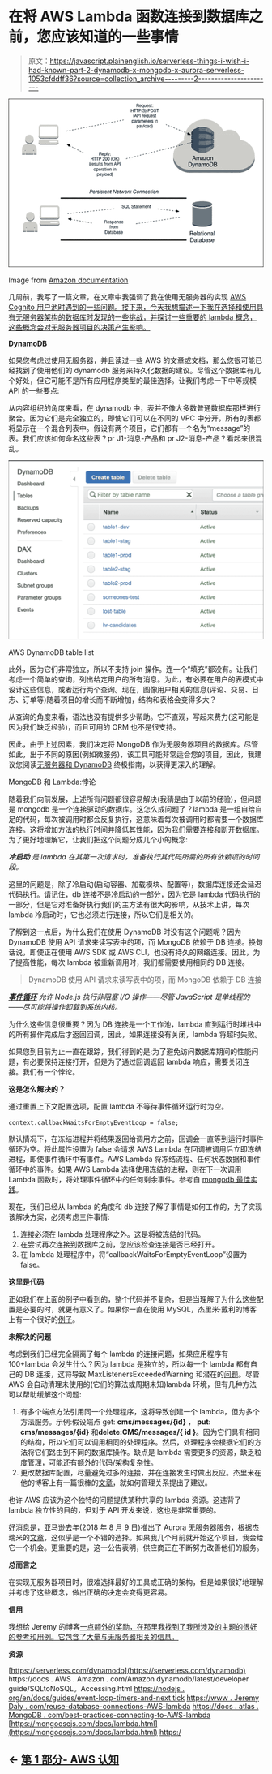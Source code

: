 # 在将 AWS Lambda 函数连接到数据库之前，您应该知道的一些事情

> 原文：<https://javascript.plainenglish.io/serverless-things-i-wish-i-had-known-part-2-dynamodb-x-mongodb-x-aurora-serverless-1053cfddff36?source=collection_archive---------2----------------------->

![](img/0f505ccef6435e385b339939980e285a.png)

Image from [Amazon documentation](https://docs.aws.amazon.com/amazondynamodb/latest/developerguide/SQLtoNoSQL.Accessing.html)

几周前，我写了一篇文章，在文章中我强调了我在使用无服务器的实现 [AWS Cognito 用户池时遇到的一些问题。接下来，今天我想描述一下我在选择和使用具有无服务器架构的数据库时发现的一些挑战，并探讨一些重要的 lambda 概念，这些概念会对无服务器项目的决策产生影响。](https://medium.com/@cbernardes/serverless-things-i-wish-i-had-known-before-i-started-part-1-aws-cognito-cf5d3a0c3d9d)

**DynamoDB**

如果您考虑过使用无服务器，并且读过一些 AWS 的文章或文档，那么您很可能已经找到了使用他们的 dynamodb 服务来持久化数据的建议。尽管这个数据库有几个好处，但它可能不是所有应用程序类型的最佳选择。让我们考虑一下中等规模 API 的一些要点:

从内容组织的角度来看，在 dynamodb 中，表并不像大多数普通数据库那样进行聚合。因为它们是完全独立的，即使它们可以在不同的 VPC 中分开，所有的表都将显示在一个混合列表中。假设有两个项目，它们都有一个名为“message”的表。我们应该如何命名这些表？pr J1-消息-产品和 pr J2-消息-产品？看起来很混乱。

![](img/0e5669fe27f7dcc458129f61d2db5c37.png)

AWS DynamoDB table list

此外，因为它们非常独立，所以不支持 join 操作。连一个“填充”都没有。让我们考虑一个简单的查询，列出给定用户的所有消息。为此，有必要在用户的表模式中设计这些信息，或者运行两个查询。现在，图像用户相关的信息(评论、交易、日志、订单等)随着项目的增长而不断增加，结构和表格会变得多大？

从查询的角度来看，语法也没有提供多少帮助。它不直观，写起来费力(这可能是因为我们缺乏经验)，而且可用的 ORM 也不是很支持。

因此，由于上述因素，我们决定将 MongoDB 作为无服务器项目的数据库。尽管如此，出于不同的原因(例如微服务)，该工具可能非常适合您的项目，因此，我建议您阅读[无服务器和 DynamoDB](https://serverless.com/dynamodb/) 终极指南，以获得更深入的理解。

MongoDB 和 Lambda:悖论

随着我们向前发展，上述所有问题都很容易解决(我猜是由于以前的经验)，但问题是 mongodb 是一个连接驱动的数据库。这怎么成问题了？lambda 是一组自给自足的代码，每次被调用时都会反复执行，这意味着每次被调用时都需要一个数据库连接。这将增加方法的执行时间并降低其性能，因为我们需要连接和断开数据库。为了更好地理解它，让我们把这个问题分成几个小的概念:

***冷启动*** *是 lambda 在其第一次请求时，准备执行其代码所需的所有依赖项的时间段。*

这里的问题是，除了冷启动(启动容器、加载模块、配置等)，数据库连接还会延迟代码执行。请记住，db 连接不是冷启动的一部分，因为它是 lambda 代码执行的一部分，但是它对准备好执行我们的主方法有很大的影响，从技术上讲，每次 lambda 冷启动时，它也必须进行连接，所以它们是相关的。

了解到这一点后，为什么我们在使用 DynamoDB 时没有这个问题呢？因为 DynamoDB 使用 API 请求来读写表中的项，而 MongoDB 依赖于 DB 连接。换句话说，即使正在使用 AWS SDK 或 AWS CLI，也没有持久的网络连接。因此，为了提高性能，每次 lambda 被重新调用时，我们都需要使用相同的 DB 连接。

> DynamoDB 使用 API 请求来读写表中的项，而 MongoDB 依赖于 DB 连接

[***事件循环***](https://nodejs.org/en/docs/guides/event-loop-timers-and-nexttick/) *允许 Node.js 执行非阻塞 I/O 操作——尽管 JavaScript 是单线程的——尽可能将操作卸载到系统内核。*

为什么这些信息很重要？因为 DB 连接是一个工作池，lambda 直到运行时堆栈中的所有操作完成后才返回回调，因此，如果连接没有关闭，lambda 将超时失败。

如果您到目前为止一直在跟踪，我们得到的是:为了避免访问数据库期间的性能问题，有必要保持连接打开，但是为了通过回调返回 lambda 响应，需要关闭连接。我们有一个悖论。

**这是怎么解决的？**

通过重置上下文配置选项，配置 lambda 不等待事件循环运行时为空。

```
context.callbackWaitsForEmptyEventLoop = false;
```

默认情况下，在冻结进程并将结果返回给调用方之前，回调会一直等到运行时事件循环为空。将此属性设置为 false 会请求 AWS Lambda 在回调被调用后立即冻结进程，即使事件循环中有事件。AWS Lambda 将冻结流程、任何状态数据和事件循环中的事件。如果 AWS Lambda 选择使用冻结的进程，则在下一次调用 Lambda 函数时，将处理事件循环中的任何剩余事件。参考自 [mongodb 最佳实践](https://docs.atlas.mongodb.com/best-practices-connecting-to-aws-lambda/)。

现在，我们已经从 lambda 的角度和 db 连接了解了事情是如何工作的，为了实现该解决方案，必须考虑三件事情:

1.  连接必须在 lambda 处理程序之外。这是将被冻结的代码。
2.  在尝试再次连接到数据库之前，您应该检查连接是否已经打开。
3.  在 lambda 处理程序中，将“callbackWaitsForEmptyEventLoop”设置为 false。

**这里是代码**

正如我们在上面的例子中看到的，整个代码并不复杂，但是当理解了为什么这些配置是必要的时，就更有意义了。如果你一直在使用 MySQL，杰里米·戴利的博客上有一个很好的[例子](https://www.jeremydaly.com/reuse-database-connections-aws-lambda/)。

**未解决的问题**

考虑到我们已经完全隔离了每个 lambda 的连接问题，如果应用程序有 100+lambda 会发生什么？因为 lambda 是独立的，所以每一个 lambda 都有自己的 DB 连接，这将导致 MaxListenersExceededWarning 和潜在的[问题](https://github.com/awslabs/aws-serverless-express/issues/242)。尽管 AWS 会自动清理未使用的(它们的算法或周期未知)lambda 环境，但有几种方法可以帮助缓解这个问题:

1.  有多个端点方法引用同一个处理程序，这将导致创建一个 lambda，但为多个方法服务。示例:假设端点 get: **cms/messages/{id}** ， **put: cms/messages/{id}** 和**delete:CMS/messages/{ id }**。因为它们具有相同的结构，所以它们可以调用相同的处理程序。然后，处理程序会根据它们的方法将它们路由到不同的数据库操作。缺点是 lambda 需要更多的资源，缺乏粒度管理，可能还有额外的代码/架构复杂性。
2.  更改数据库配置，尽量避免过多的连接，并在连接发生时做出反应。杰里米在他的博客上有一篇很棒的[文章](https://www.jeremydaly.com/manage-rds-connections-aws-lambda/)，就如何管理关系提出了建议。

也许 AWS 应该为这个独特的问题提供某种共享的 lambda 资源。这违背了 lambda 独立性的目的，但对于 API 开发来说，这也是非常重要的。

好消息是，亚马逊去年(2018 年 8 月 9 日)推出了 Aurora 无服务器服务，根据杰瑞米的[文章](https://www.jeremydaly.com/aurora-serverless-the-good-the-bad-and-the-scalable/)，这似乎是一个不错的选择。如果我几个月前就开始这个项目，我会给它一个机会。更重要的是，这一公告表明，供应商正在不断努力改善他们的服务。

**总而言之**

在实现无服务器项目时，很难选择最好的工具或正确的架构，但是如果很好地理解并考虑了这些概念，做出正确的决定会变得更容易。

**信用**

我想给 Jeremy 的博客[一点额外的奖励，在那里我找到了我所涉及的主题的很好的参考和用例。它包含了大量与无服务器相关的信息。](https://www.jeremydaly.com)

**资源**

[https://serverless.com/dynamodb](https://serverless.com/dynamodb)
https://docs . AWS . Amazon . com/Amazon dynamodb/latest/developer guide/SQLtoNoSQL。Accessing.html
[https://nodejs . org/en/docs/guides/event-loop-timers-and-next tick](https://nodejs.org/en/docs/guides/event-loop-timers-and-nexttick)
[https://www . Jeremy Daly . com/reuse-database-connections-AWS-lambda](https://www.jeremydaly.com/reuse-database-connections-aws-lambda)
[https://docs . atlas . MongoDB . com/best-practices-connecting-to-AWS-lambda](https://docs.atlas.mongodb.com/best-practices-connecting-to-aws-lambda)
[https://mongoosejs.com/docs/lambda.html](https://mongoosejs.com/docs/lambda.html)
[https:/](https://github.com/awslabs/aws-serverless-express/issues/242)

## ← [第 1 部分- AWS 认知](https://medium.com/@cbernardes/serverless-things-i-wish-i-had-known-before-i-started-part-1-aws-cognito-cf5d3a0c3d9d)
